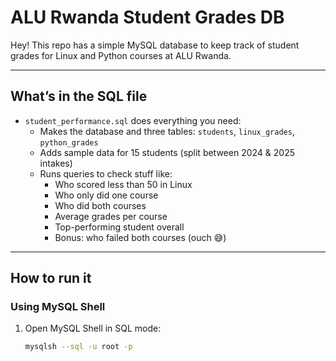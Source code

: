 # ALU Rwanda Student Grades DB

Hey! This repo has a simple MySQL database to keep track of student grades for Linux and Python courses at ALU Rwanda.

---

## What’s in the SQL file

- `student_performance.sql` does everything you need:
  - Makes the database and three tables: `students`, `linux_grades`, `python_grades`
  - Adds sample data for 15 students (split between 2024 & 2025 intakes)
  - Runs queries to check stuff like:
    - Who scored less than 50 in Linux
    - Who only did one course
    - Who did both courses
    - Average grades per course
    - Top-performing student overall
    - Bonus: who failed both courses (ouch 😅)

---

## How to run it

### Using MySQL Shell
1. Open MySQL Shell in SQL mode:  
   ```bash
   mysqlsh --sql -u root -p

